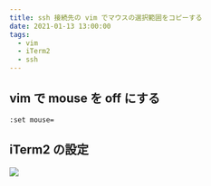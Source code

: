 ```yaml
---
title: ssh 接続先の vim でマウスの選択範囲をコピーする
date: 2021-01-13 13:00:00
tags:
  - vim
  - iTerm2
  - ssh
---
```


## vim で mouse を off にする

```vim
:set mouse=
```

## iTerm2 の設定

![](https://elzup-image-storage.s3.amazonaws.com/blog/iterm-clipboard-option.png)
